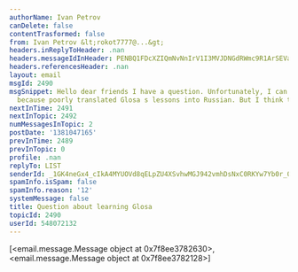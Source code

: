 ```yaml
---
authorName: Ivan Petrov
canDelete: false
contentTrasformed: false
from: Ivan Petrov &lt;rokot7777@...&gt;
headers.inReplyToHeader: .nan
headers.messageIdInHeader: PENBQ1FDcXZIQmNvNnIrV1I3MVJDNGdRWmc9R1ArSEVad1NLX2puZWNSS2RyeStqRUFRd0BtYWlsLmdtYWlsLmNvbT4=
headers.referencesHeader: .nan
layout: email
msgId: 2490
msgSnippet: Hello dear friends I have a question. Unfortunately, I can not learn Glosa,
  because poorly translated Glosa s lessons into Russian. But I think that I can to
nextInTime: 2491
nextInTopic: 2492
numMessagesInTopic: 2
postDate: '1381047165'
prevInTime: 2489
prevInTopic: 0
profile: .nan
replyTo: LIST
senderId: _1GK4neGx4_cIkA4MYUOVd8qELpZU4XSvhwMGJ942vmhDsNxC0RKYw7Yb0r_0flbGylt7H7GAAzKXFvLxkhnSOLEgZtvXutV
spamInfo.isSpam: false
spamInfo.reason: '12'
systemMessage: false
title: Question about learning Glosa
topicId: 2490
userId: 548072132
---
```


[<email.message.Message object at 0x7f8ee3782630>, <email.message.Message object at 0x7f8ee3782128>]